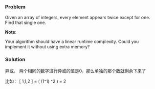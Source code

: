 ### Problem
Given an array of integers, every element appears twice except for one. Find that single one.

**Note**:

Your algorithm should have a linear runtime complexity. Could you implement it without using extra memory?


### Solution
异或， 两个相同的数字进行异或的值是0，那么单独的那个数就剩余下来了

比如： [ 1,1,2 ] = ( (1^1) ^2 ) = 2
